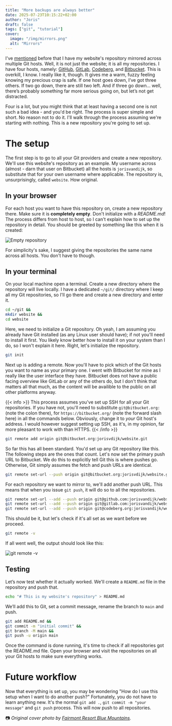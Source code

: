 ```yaml
---
title: "More backups are always better"
date: 2025-07-23T10:15:22+02:00
author: "Joris"
draft: false
tags: ["git", "tutorial"]
cover:
  image: "/img/mirrors.png"
  alt: "Mirrors"
---
```


I've [mentioned](/posts/hugo-hosts-lessons/#github) before that I have my website's repository mirrored across multiple Git hosts. Well, it is not just the website; it is all my repositories. I have four hosts, namely: [GitHub](https://github.com/jorisvandijk), [GitLab](https://gitlab.com/jorisvandijk), [Codeberg](https://codeberg.org/jorisvandijk), and [Bitbucket](https://bitbucket.org). This is overkill, I know. I really like it, though. It gives me a warm, fuzzy feeling knowing my precious crap is safe. If one host goes down, I’ve got three others. If two go down, there are still two left. And if three go down… well, there’s probably something far more serious going on, but let’s not get distracted.

Four is a lot, but you might think that at least having a second one is not such a bad idea - and you'd be right. The process is super simple and short. No reason not to do it. I'll walk through the process assuming we're starting with nothing. This is a new repository you're going to set up.

# The setup
The first step is to go to all your Git providers and create a new repository. We'll use this website's repository as an example. My username across (almost - darn that user on Bitbucket) all the hosts is `jorisvandijk`, so substitute that for your own username where applicable. The repository is, unsurprisingly, called `website`. How original.

## In your browser
For each host you want to have this repository on, create a new repository there. Make sure it is **completely empty**. Don't initialize with a _README.md_! The process differs from host to host, so I can't explain how to set up the repository in detail. You should be greeted by something like this when it is created:

![Empty repository](/img/empty-repo.png)

For simplicity's sake, I suggest giving the repositories the same name across all hosts. You don't have to though.

## In your terminal
On your local machine open a terminal. Create a new directory where the repository will live locally. I have a dedicated `~/git/` directory where I keep all my Git repositories, so I'll go there and create a new directory and enter it. 

```bash
cd ~/git &&
mkdir website &&
cd website
```

Here, we need to initialize a Git repository. Oh yeah, I am assuming you already have Git installed (as any Linux user should have); if not you'll need to install it first. You likely know better how to install it on your system than I do, so I won't explain it here. Right, let's initialize the repository.

```bash
git init
```

Next up is adding a remote. Now you'll have to pick which of the Git hosts you want to name as your primary one. I went with Bitbucket for mine as I really like the user interface they have. Bitbucket does not have a public facing overview like GitLab or any of the others do, but I don't think that matters all that much, as the content will be availible to the public on all other platforms anyway. 

{{< info >}}
This process assumes you've set up SSH for all your Git repositories. If you have not, you'll need to substitute `git@bitbucket.org:` (note the colon there), for `https://bitbucket.org/` (note the forward slash here) in all the commands below. Obviously, change it to _your_ Git host's address. I would however suggest setting up SSH, as it's, in my opinion, far more pleasant to work with than HTTPS.
{{< /info >}}

```bash
git remote add origin git@bitbucket.org:jorisvdijk/website.git
```

So far this has all been standard. You'd set up any Git repository like this. The following steps are the ones that count. Let's now set the primary push URL to Bitbucket. We do this to explicitly tell Git this is where pushes go. Otherwise, Git simply assumes the fetch and push URLs are identical.

```bash
git remote set-url --push origin git@bitbucket.org:jorisvdijk/website.git
```

For each repository we want to mirror to, we'll add another push URL. This means that when you issue `git push`, it will do so to all the repositories.

```bash
git remote set-url --add --push origin git@github.com:jorisvandijk/website.git &&
git remote set-url --add --push origin git@gitlab.com:jorisvandijk/website.git &&
git remote set-url --add --push origin git@codeberg.org:jorisvandijk/website.git
```

This should be it, but let's check if it's all set as we want before we proceed.

```bash
git remote -v
```

If all went well, the output should look like this:

![git remote -v](/img/git-remote-v.png)

## Testing
Let’s now test whether it actually worked. We'll create a `README.md` file in the repository and push that.

```bash
echo "# This is my website's repository" > README.md 
```

We’ll add this to Git, set a commit message, rename the branch to `main` and push.

```bash
git add README.md &&
git commit -m "initial commit" &&
git branch -M main &&
git push -u origin main
```

Once the command is done running, it's time to check if all repositories got the README.md file. Open your browser and visit the repositories on all your Git hosts to make sure everything works. 

# Future workflow
Now that everything is set up, you may be wondering "How do I use this setup when I want to do another push?" Fortunately, you do not have to learn anything new. It's the normal `git add .`, `git commit -m "your message"` and `git push` process. This will now push to all repositories.

📷 _Original cover photo by [Fairmont Resort Blue Mountains](https://www.fairmontresort.com.au/experience/mirror-maze-arcade/)._
